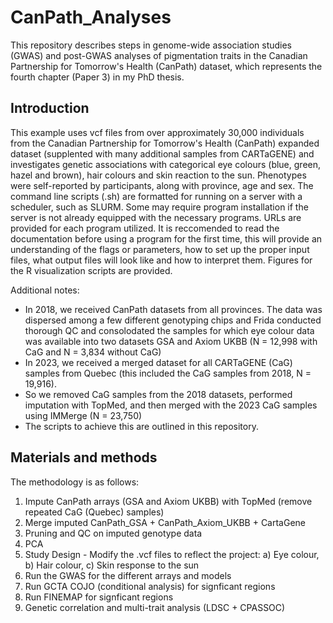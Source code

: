 # CanPath_Analyses
This repository describes steps in genome-wide association studies (GWAS) and post-GWAS analyses of pigmentation traits in the Canadian Partnership for Tomorrow's Health (CanPath) dataset, which represents the fourth chapter (Paper 3) in my PhD thesis.

## Introduction

This example uses vcf files from over approximately 30,000 individuals from the Canadian Partnership for Tomorrow's Health (CanPath) expanded dataset (supplented with many additional samples from CARTaGENE) and investigates genetic associations with categorical eye colours (blue, green, hazel and brown), hair colours and skin reaction to the sun. Phenotypes were self-reported by participants, along with province, age and sex. The command line scripts (.sh) are formatted for running on a server with a scheduler, such as SLURM. Some may require program installation if the server is not already equipped with the necessary programs. URLs are provided for each program utilized. It is reccomended to read the documentation before using a program for the first time, this will provide an understanding of the flags or parameters, how to set up the proper input files, what output files will look like and how to interpret them. Figures for the R visualization scripts are provided.

Additional notes:

- In 2018, we received CanPath datasets from all provinces. The data was dispersed among a few different genotyping chips and Frida conducted thorough QC and consolodated the samples for which eye colour data was available into two datasets GSA and Axiom UKBB (N = 12,998 with CaG and N = 3,834 without CaG)
- In 2023, we received a merged dataset for all CARTaGENE (CaG) samples from Quebec (this included the CaG samples from 2018, N = 19,916).
- So we removed CaG samples from the 2018 datasets, performed imputation with TopMed, and then merged with the 2023 CaG samples using IMMerge (N = 23,750)
- The scripts to achieve this are outlined in this repository.

## Materials and methods

The methodology is as follows:

1) Impute CanPath arrays (GSA and Axiom UKBB) with TopMed (remove repeated CaG (Quebec) samples)
2) Merge imputed CanPath_GSA + CanPath_Axiom_UKBB + CartaGene 
3) Pruning and QC on imputed genotype data
4) PCA
5) Study Design - Modify the .vcf files to reflect the project: a) Eye colour, b) Hair colour, c) Skin response to the sun
6) Run the GWAS for the different arrays and models
7) Run GCTA COJO (conditional analysis) for signficant regions
8) Run FINEMAP for signficant regions
9) Genetic correlation and multi-trait analysis (LDSC + CPASSOC)

